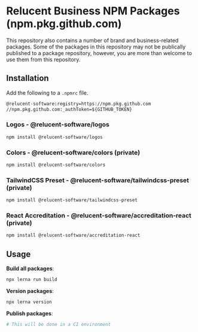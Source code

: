 # Relucent Business NPM Packages (npm.pkg.github.com)

This repository also contains a number of brand and business-related packages.
Some of the packages in this repository may not be publically published to a
package repository, however, you are more than welcome to use them from this
repository.

## Installation

Add the following to a ```.npmrc``` file.

```txt
@relucent-software:registry=https://npm.pkg.github.com
//npm.pkg.github.com:_authToken=${GITHUB_TOKEN}
```

### Logos - @relucent-software/logos

```bash
npm install @relucent-software/logos
```

### Colors - @relucent-software/colors (private)

```bash
npm install @relucent-software/colors
```

### TailwindCSS Preset - @relucent-software/tailwindcss-preset (private)

```bash
npm install @relucent-software/tailwindcss-preset
```

### React Accreditation - @relucent-software/accreditation-react (private)

```bash
npm install @relucent-software/accreditation-react
```

## Usage

**Build all packages**:

```bash
npx lerna run build
```

**Version packages**:

```bash
npx lerna version
```

**Publish packages**:

```bash
# This will be done in a CI environment
```
